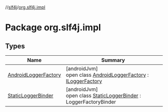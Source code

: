 //[slf4j](../../index.md)/[org.slf4j.impl](index.md)

# Package org.slf4j.impl

## Types

| Name | Summary |
|---|---|
| [AndroidLoggerFactory](-android-logger-factory/index.md) | [androidJvm]<br>open class [AndroidLoggerFactory](-android-logger-factory/index.md) : [ILoggerFactory](../../../logging_from_slf4j/org.slf4j/-i-logger-factory/index.md) |
| [StaticLoggerBinder](-static-logger-binder/index.md) | [androidJvm]<br>open class [StaticLoggerBinder](-static-logger-binder/index.md) : LoggerFactoryBinder |
